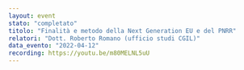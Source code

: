 ```yaml
---
layout: event
stato: "completato"
titolo: "Finalità e metodo della Next Generation EU e del PNRR"
relatori: "Dott. Roberto Romano (ufficio studi CGIL)"
data_evento: "2022-04-12"
recording: https://youtu.be/m80MELNL5uU
---
```

